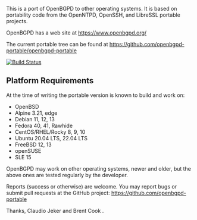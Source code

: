 This is a port of OpenBGPD to other operating systems. It is based on
portability code from the OpenNTPD, OpenSSH, and LibreSSL portable projects.

OpenBGPD has a web site at https://www.openbgpd.org/

The current portable tree can be found at
https://github.com/openbgpd-portable/openbgpd-portable

[![Build Status](https://github.com/openbgpd-portable/openbgpd-portable/workflows/Build%20CI/badge.svg)](https://github.com/openbgpd-portable/openbgpd-portable/actions)

Platform Requirements
---------------------

At the time of writing the portable version is known to build and work on:

 - OpenBSD
 - Alpine 3.21, edge
 - Debian 11, 12, 13
 - Fedora 40, 41, Rawhide
 - CentOS/RHEL/Rocky 8, 9, 10
 - Ubuntu 20.04 LTS, 22.04 LTS
 - FreeBSD 12, 13
 - openSUSE
 - SLE 15

OpenBGPD may work on other operating systems, newer and older, but the above
ones are tested regularly by the developer.

Reports (success or otherwise) are welcome. You may report bugs or submit pull
requests at the GitHub project: https://github.com/openbgpd-portable

Thanks,
  Claudio Jeker <claudio at openbsd.org> and
  Brent Cook <bcook at openbsd.org>.

